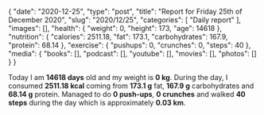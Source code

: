 {
    "date": "2020-12-25",
    "type": "post",
    "title": "Report for Friday 25th of December 2020",
    "slug": "2020\/12\/25",
    "categories": [
        "Daily report"
    ],
    "images": [],
    "health": {
        "weight": 0,
        "height": 173,
        "age": 14618
    },
    "nutrition": {
        "calories": 2511.18,
        "fat": 173.1,
        "carbohydrates": 167.9,
        "protein": 68.14
    },
    "exercise": {
        "pushups": 0,
        "crunches": 0,
        "steps": 40
    },
    "media": {
        "books": [],
        "podcast": [],
        "youtube": [],
        "movies": [],
        "photos": []
    }
}

Today I am <strong>14618 days</strong> old and my weight is <strong>0 kg</strong>. During the day, I consumed <strong>2511.18 kcal</strong> coming from <strong>173.1 g</strong> fat, <strong>167.9 g</strong> carbohydrates and <strong>68.14 g</strong> protein. Managed to do <strong>0 push-ups</strong>, <strong>0 crunches</strong> and walked <strong>40 steps</strong> during the day which is approximately <strong>0.03 km</strong>.